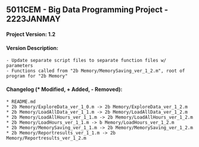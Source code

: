 <h2>
  5011CEM - Big Data Programming Project - 2223JANMAY
</h2>
<h4>Project Version: 1.2</h4>
<h4>Version Description: </h4>

```
- Update separate script files to separate function files w/ parameters
- Functions called from "2b Memory/MemorySaving_ver_1_2.m", root of program for "2b Memory"
```
<h4>Changelog (* Modified, + Added, - Removed): </h4>

```
* README.md
* 2b Memory/ExploreData_ver_1_0.m -> 2b Memory/ExploreData_ver_1_2.m
* 2b Memory/LoadAllData_ver_1_1.m -> 2b Memory/LoadAllData_ver_1_2.m
* 2b Memory/LoadAllHours_ver_1_1.m -> 2b Memory/LoadAllHours_ver_1_2.m
* 2b Memory/LoadHours_ver_1_1.m -> b Memory/LoadHours_ver_1_2.m
* 2b Memory/MemorySaving_ver_1_1.m -> 2b Memory/MemorySaving_ver_1_2.m
* 2b Memory/Reportresults_ver_1_1.m -> 2b Memory/Reportresults_ver_1_2.m
```